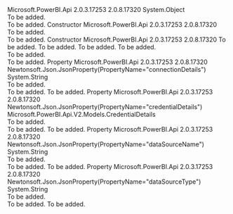 <Type Name="PublishDatasourceToGatewayRequest" FullName="Microsoft.PowerBI.Api.V2.Models.PublishDatasourceToGatewayRequest">
  <TypeSignature Language="C#" Value="public class PublishDatasourceToGatewayRequest" />
  <TypeSignature Language="ILAsm" Value=".class public auto ansi beforefieldinit PublishDatasourceToGatewayRequest extends System.Object" />
  <TypeSignature Language="DocId" Value="T:Microsoft.PowerBI.Api.V2.Models.PublishDatasourceToGatewayRequest" />
  <TypeSignature Language="VB.NET" Value="Public Class PublishDatasourceToGatewayRequest" />
  <TypeSignature Language="F#" Value="type PublishDatasourceToGatewayRequest = class" />
  <AssemblyInfo>
    <AssemblyName>Microsoft.PowerBI.Api</AssemblyName>
    <AssemblyVersion>2.0.3.17253</AssemblyVersion>
    <AssemblyVersion>2.0.8.17320</AssemblyVersion>
  </AssemblyInfo>
  <Base>
    <BaseTypeName>System.Object</BaseTypeName>
  </Base>
  <Interfaces />
  <Docs>
    <summary>To be added.</summary>
    <remarks>To be added.</remarks>
  </Docs>
  <Members>
    <Member MemberName=".ctor">
      <MemberSignature Language="C#" Value="public PublishDatasourceToGatewayRequest ();" />
      <MemberSignature Language="ILAsm" Value=".method public hidebysig specialname rtspecialname instance void .ctor() cil managed" />
      <MemberSignature Language="DocId" Value="M:Microsoft.PowerBI.Api.V2.Models.PublishDatasourceToGatewayRequest.#ctor" />
      <MemberSignature Language="VB.NET" Value="Public Sub New ()" />
      <MemberType>Constructor</MemberType>
      <AssemblyInfo>
        <AssemblyName>Microsoft.PowerBI.Api</AssemblyName>
        <AssemblyVersion>2.0.3.17253</AssemblyVersion>
        <AssemblyVersion>2.0.8.17320</AssemblyVersion>
      </AssemblyInfo>
      <Parameters />
      <Docs>
        <summary>To be added.</summary>
        <remarks>To be added.</remarks>
      </Docs>
    </Member>
    <Member MemberName=".ctor">
      <MemberSignature Language="C#" Value="public PublishDatasourceToGatewayRequest (string dataSourceType = null, string connectionDetails = null, Microsoft.PowerBI.Api.V2.Models.CredentialDetails credentialDetails = null, string dataSourceName = null);" />
      <MemberSignature Language="ILAsm" Value=".method public hidebysig specialname rtspecialname instance void .ctor(string dataSourceType, string connectionDetails, class Microsoft.PowerBI.Api.V2.Models.CredentialDetails credentialDetails, string dataSourceName) cil managed" />
      <MemberSignature Language="DocId" Value="M:Microsoft.PowerBI.Api.V2.Models.PublishDatasourceToGatewayRequest.#ctor(System.String,System.String,Microsoft.PowerBI.Api.V2.Models.CredentialDetails,System.String)" />
      <MemberSignature Language="F#" Value="new Microsoft.PowerBI.Api.V2.Models.PublishDatasourceToGatewayRequest : string * string * Microsoft.PowerBI.Api.V2.Models.CredentialDetails * string -&gt; Microsoft.PowerBI.Api.V2.Models.PublishDatasourceToGatewayRequest" Usage="new Microsoft.PowerBI.Api.V2.Models.PublishDatasourceToGatewayRequest (dataSourceType, connectionDetails, credentialDetails, dataSourceName)" />
      <MemberType>Constructor</MemberType>
      <AssemblyInfo>
        <AssemblyName>Microsoft.PowerBI.Api</AssemblyName>
        <AssemblyVersion>2.0.3.17253</AssemblyVersion>
        <AssemblyVersion>2.0.8.17320</AssemblyVersion>
      </AssemblyInfo>
      <Parameters>
        <Parameter Name="dataSourceType" Type="System.String" />
        <Parameter Name="connectionDetails" Type="System.String" />
        <Parameter Name="credentialDetails" Type="Microsoft.PowerBI.Api.V2.Models.CredentialDetails" />
        <Parameter Name="dataSourceName" Type="System.String" />
      </Parameters>
      <Docs>
        <param name="dataSourceType">To be added.</param>
        <param name="connectionDetails">To be added.</param>
        <param name="credentialDetails">To be added.</param>
        <param name="dataSourceName">To be added.</param>
        <summary>To be added.</summary>
        <remarks>To be added.</remarks>
      </Docs>
    </Member>
    <Member MemberName="ConnectionDetails">
      <MemberSignature Language="C#" Value="public string ConnectionDetails { get; set; }" />
      <MemberSignature Language="ILAsm" Value=".property instance string ConnectionDetails" />
      <MemberSignature Language="DocId" Value="P:Microsoft.PowerBI.Api.V2.Models.PublishDatasourceToGatewayRequest.ConnectionDetails" />
      <MemberSignature Language="VB.NET" Value="Public Property ConnectionDetails As String" />
      <MemberSignature Language="F#" Value="member this.ConnectionDetails : string with get, set" Usage="Microsoft.PowerBI.Api.V2.Models.PublishDatasourceToGatewayRequest.ConnectionDetails" />
      <MemberType>Property</MemberType>
      <AssemblyInfo>
        <AssemblyName>Microsoft.PowerBI.Api</AssemblyName>
        <AssemblyVersion>2.0.3.17253</AssemblyVersion>
        <AssemblyVersion>2.0.8.17320</AssemblyVersion>
      </AssemblyInfo>
      <Attributes>
        <Attribute>
          <AttributeName>Newtonsoft.Json.JsonProperty(PropertyName="connectionDetails")</AttributeName>
        </Attribute>
      </Attributes>
      <ReturnValue>
        <ReturnType>System.String</ReturnType>
      </ReturnValue>
      <Docs>
        <summary>To be added.</summary>
        <value>To be added.</value>
        <remarks>To be added.</remarks>
      </Docs>
    </Member>
    <Member MemberName="CredentialDetails">
      <MemberSignature Language="C#" Value="public Microsoft.PowerBI.Api.V2.Models.CredentialDetails CredentialDetails { get; set; }" />
      <MemberSignature Language="ILAsm" Value=".property instance class Microsoft.PowerBI.Api.V2.Models.CredentialDetails CredentialDetails" />
      <MemberSignature Language="DocId" Value="P:Microsoft.PowerBI.Api.V2.Models.PublishDatasourceToGatewayRequest.CredentialDetails" />
      <MemberSignature Language="VB.NET" Value="Public Property CredentialDetails As CredentialDetails" />
      <MemberSignature Language="F#" Value="member this.CredentialDetails : Microsoft.PowerBI.Api.V2.Models.CredentialDetails with get, set" Usage="Microsoft.PowerBI.Api.V2.Models.PublishDatasourceToGatewayRequest.CredentialDetails" />
      <MemberType>Property</MemberType>
      <AssemblyInfo>
        <AssemblyName>Microsoft.PowerBI.Api</AssemblyName>
        <AssemblyVersion>2.0.3.17253</AssemblyVersion>
        <AssemblyVersion>2.0.8.17320</AssemblyVersion>
      </AssemblyInfo>
      <Attributes>
        <Attribute>
          <AttributeName>Newtonsoft.Json.JsonProperty(PropertyName="credentialDetails")</AttributeName>
        </Attribute>
      </Attributes>
      <ReturnValue>
        <ReturnType>Microsoft.PowerBI.Api.V2.Models.CredentialDetails</ReturnType>
      </ReturnValue>
      <Docs>
        <summary>To be added.</summary>
        <value>To be added.</value>
        <remarks>To be added.</remarks>
      </Docs>
    </Member>
    <Member MemberName="DataSourceName">
      <MemberSignature Language="C#" Value="public string DataSourceName { get; set; }" />
      <MemberSignature Language="ILAsm" Value=".property instance string DataSourceName" />
      <MemberSignature Language="DocId" Value="P:Microsoft.PowerBI.Api.V2.Models.PublishDatasourceToGatewayRequest.DataSourceName" />
      <MemberSignature Language="VB.NET" Value="Public Property DataSourceName As String" />
      <MemberSignature Language="F#" Value="member this.DataSourceName : string with get, set" Usage="Microsoft.PowerBI.Api.V2.Models.PublishDatasourceToGatewayRequest.DataSourceName" />
      <MemberType>Property</MemberType>
      <AssemblyInfo>
        <AssemblyName>Microsoft.PowerBI.Api</AssemblyName>
        <AssemblyVersion>2.0.3.17253</AssemblyVersion>
        <AssemblyVersion>2.0.8.17320</AssemblyVersion>
      </AssemblyInfo>
      <Attributes>
        <Attribute>
          <AttributeName>Newtonsoft.Json.JsonProperty(PropertyName="dataSourceName")</AttributeName>
        </Attribute>
      </Attributes>
      <ReturnValue>
        <ReturnType>System.String</ReturnType>
      </ReturnValue>
      <Docs>
        <summary>To be added.</summary>
        <value>To be added.</value>
        <remarks>To be added.</remarks>
      </Docs>
    </Member>
    <Member MemberName="DataSourceType">
      <MemberSignature Language="C#" Value="public string DataSourceType { get; set; }" />
      <MemberSignature Language="ILAsm" Value=".property instance string DataSourceType" />
      <MemberSignature Language="DocId" Value="P:Microsoft.PowerBI.Api.V2.Models.PublishDatasourceToGatewayRequest.DataSourceType" />
      <MemberSignature Language="VB.NET" Value="Public Property DataSourceType As String" />
      <MemberSignature Language="F#" Value="member this.DataSourceType : string with get, set" Usage="Microsoft.PowerBI.Api.V2.Models.PublishDatasourceToGatewayRequest.DataSourceType" />
      <MemberType>Property</MemberType>
      <AssemblyInfo>
        <AssemblyName>Microsoft.PowerBI.Api</AssemblyName>
        <AssemblyVersion>2.0.3.17253</AssemblyVersion>
        <AssemblyVersion>2.0.8.17320</AssemblyVersion>
      </AssemblyInfo>
      <Attributes>
        <Attribute>
          <AttributeName>Newtonsoft.Json.JsonProperty(PropertyName="dataSourceType")</AttributeName>
        </Attribute>
      </Attributes>
      <ReturnValue>
        <ReturnType>System.String</ReturnType>
      </ReturnValue>
      <Docs>
        <summary>To be added.</summary>
        <value>To be added.</value>
        <remarks>To be added.</remarks>
      </Docs>
    </Member>
  </Members>
</Type>